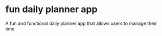 # fun daily planner app
 A fun and functional daily planner app that allows users to manage their time
